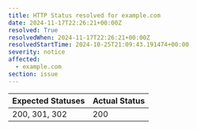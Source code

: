```yaml
---
title: HTTP Status resolved for example.com
date: 2024-11-17T22:26:21+00:00Z
resolved: True
resolvedWhen: 2024-11-17T22:26:21+00:00Z
resolvedStartTime: 2024-10-25T21:09:43.191474+00:00
severity: notice
affected:
  - example.com
section: issue
---
```


| Expected Statuses | Actual Status  |
|-------------------|----------------|
| 200, 301, 302 | 200 |
